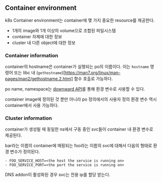 ## Container environment
k8s Container environment는 container에 몇 가지 중요한 resource를 제공한다.
- 1개의 image와 1개 이상의 volume으로 조합된 파일시스템
- container 자체에 대한 정보
- cluster 내 다른 object에 대한 정보

### Container information
container의 hostname은 container가 실행되는 po의 이름이다. 이는 `hostname` 명령어 또는 libc 내 (`gethostname`)[https://man7.org/linux/man-pages/man2/gethostname.2.html] 함수 호출로 가능하다.

po name, namespace는 [downward API](https://kubernetes.io/docs/tasks/inject-data-application/downward-api-volume-expose-pod-information/)를 통해 환경 변수로 사용할 수 있다.

container image에 정의된 것 뿐만 아니라 po 정의에서의 사용자 정의 환경 변수 역시 container에서 사용 가능하다.

### Cluster information
container가 생성될 때 동일한 ns에서 구동 중인 svc들이 container 내 환경 변수로 제공된다.

bar라는 이름의 container에 매핑되는 foo라는 이름의 svc에 대해서 다음의 형태로 환경 변수가 정의된다.
```
- FOO_SERVICE_HOST=<the host the service is running on>
- FOO_SERVICE_PORT=<the port the service is running on>
```

DNS addon이 활성화된 경우 svc는 전용 ip를 할당 받는다.